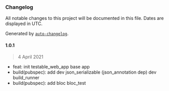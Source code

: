 ### Changelog

All notable changes to this project will be documented in this file. Dates are displayed in UTC.

Generated by [`auto-changelog`](https://github.com/CookPete/auto-changelog).

#### 1.0.1

> 4 April 2021

- feat: init testable_web_app base app
- build(pubspec): add dev json_serializable (json_annotation dep) dev build_runner
- build(pubspec): add bloc bloc_test
